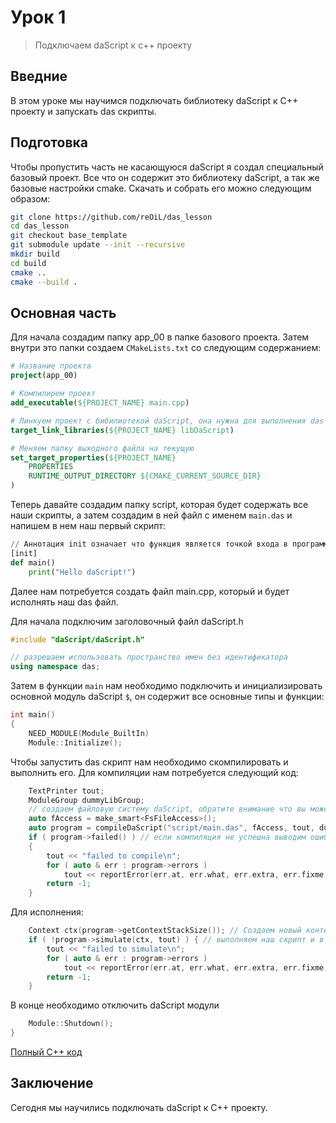 # Урок 1
> Подключаем daScript к c++ проекту

## Введние

В этом уроке мы научимся подключать библиотеку daScript к С++ проекту и запускать das скрипты.

## Подготовка

Чтобы пропустить часть не касающуюся daScript я создал специальный базовый проект. Все что он содержит это библиотеку daScript, а так же базовые настройки cmake. Скачать и собрать его можно следующим образом:

```bash
git clone https://github.com/reOiL/das_lesson
cd das_lesson
git checkout base_template
git submodule update --init --recursive
mkdir build
cd build
cmake ..
cmake --build .
```

## Основная часть

Для начала создадим папку app_00 в папке базового проекта.
Затем внутри это папки создаем `CMakeLists.txt` со следующим содержанием:

```cmake
# Название проекта
project(app_00)

# Компилирем проект
add_executable(${PROJECT_NAME} main.cpp)

# Линкуем проект с бибилиотекой daScript, она нужна для выполнения das скриптов
target_link_libraries(${PROJECT_NAME} libDaScript)

# Меняем папку выходного файла на текущую
set_target_properties(${PROJECT_NAME}
    PROPERTIES
    RUNTIME_OUTPUT_DIRECTORY ${CMAKE_CURRENT_SOURCE_DIR}
)
```

Теперь давайте создадим папку script, которая будет содержать все наши скрипты, а затем создадим в ней файл с именем `main.das` и напишем в нем наш первый скрипт:

```python
// Аннотация init означает что функция является точкой входа в программу
[init]
def main()
    print("Hello daScript!")
```

Далее нам потребуется создать файл main.cpp, который и будет исполнять наш das файл.

Для начала подключим заголовочный файл daScript.h

```c++
#include "daScript/daScript.h"

// разрешаем использовать пространство имен без идентификатора
using namespace das;
```

Затем в функции `main` нам необходимо подключить и инициализировать основной модуль daScript `$`, он содержит все основные типы и функции:

```c++
int main()
{
    NEED_MODULE(Module_BuiltIn)
    Module::Initialize();
```

Чтобы запустить das скрипт нам необходимо скомпилировать и выполнить его. Для компиляции нам потребуется следующий код:

```c++
    TextPrinter tout;
    ModuleGroup dummyLibGroup;
    // создаем файловую систему daScript, обратите внимание что вы можете создать свою файловую систему при необходимости
    auto fAccess = make_smart<FsFileAccess>();
    auto program = compileDaScript("script/main.das", fAccess, tout, dummyLibGroup); // компилируем на dascript файл
    if ( program->failed() ) // если компиляция не успешна выводим ошибку и выходим
    {
        tout << "failed to compile\n";
        for ( auto & err : program->errors )
            tout << reportError(err.at, err.what, err.extra, err.fixme, err.cerr );
        return -1;
    }
```

Для исполнения:

```c++
    Context ctx(program->getContextStackSize()); // Создаем новый контекст это что-то вроде подпрограммы содержаший стэк и выполняющий наш скрипт
    if ( !program->simulate(ctx, tout) ) { // выполняем наш скрипт и в случае ошибки выводим её на экран.
        tout << "failed to simulate\n";
        for ( auto & err : program->errors )
            tout << reportError(err.at, err.what, err.extra, err.fixme, err.cerr );
        return -1;
    }
```

В конце необходимо отключить daScript модули

```c++
    Module::Shutdown();
}
```

[Полный C++ код](https://github.com/reOiL/das_lesson/tree/master/app_00/main.cpp)

## Заключение

Сегодня мы научились подключать daScript к С++ проекту.
